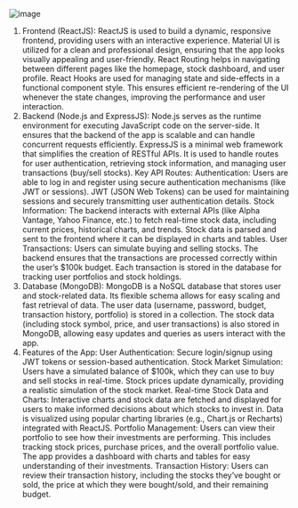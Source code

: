 
![image](https://github.com/user-attachments/assets/843af8dd-3f61-4658-ac64-f554fd8e9a72)

1. Frontend (ReactJS):
ReactJS is used to build a dynamic, responsive frontend, providing users with an interactive experience.
Material UI is utilized for a clean and professional design, ensuring that the app looks visually appealing and user-friendly.
React Routing helps in navigating between different pages like the homepage, stock dashboard, and user profile.
React Hooks are used for managing state and side-effects in a functional component style. This ensures efficient re-rendering of the UI whenever the state changes, improving the performance and user interaction.
2. Backend (Node.js and ExpressJS):
Node.js serves as the runtime environment for executing JavaScript code on the server-side. It ensures that the backend of the app is scalable and can handle concurrent requests efficiently.
ExpressJS is a minimal web framework that simplifies the creation of RESTful APIs. It is used to handle routes for user authentication, retrieving stock information, and managing user transactions (buy/sell stocks).
Key API Routes:
Authentication:
Users are able to log in and register using secure authentication mechanisms (like JWT or sessions).
JWT (JSON Web Tokens) can be used for maintaining sessions and securely transmitting user authentication details.
Stock Information:
The backend interacts with external APIs (like Alpha Vantage, Yahoo Finance, etc.) to fetch real-time stock data, including current prices, historical charts, and trends.
Stock data is parsed and sent to the frontend where it can be displayed in charts and tables.
User Transactions:
Users can simulate buying and selling stocks. The backend ensures that the transactions are processed correctly within the user’s $100k budget.
Each transaction is stored in the database for tracking user portfolios and stock holdings.
3. Database (MongoDB):
MongoDB is a NoSQL database that stores user and stock-related data. Its flexible schema allows for easy scaling and fast retrieval of data.
The user data (username, password, budget, transaction history, portfolio) is stored in a collection.
The stock data (including stock symbol, price, and user transactions) is also stored in MongoDB, allowing easy updates and queries as users interact with the app.
4. Features of the App:
User Authentication: Secure login/signup using JWT tokens or session-based authentication.
Stock Market Simulation:
Users have a simulated balance of $100k, which they can use to buy and sell stocks in real-time.
Stock prices update dynamically, providing a realistic simulation of the stock market.
Real-time Stock Data and Charts:
Interactive charts and stock data are fetched and displayed for users to make informed decisions about which stocks to invest in.
Data is visualized using popular charting libraries (e.g., Chart.js or Recharts) integrated with ReactJS.
Portfolio Management:
Users can view their portfolio to see how their investments are performing. This includes tracking stock prices, purchase prices, and the overall portfolio value.
The app provides a dashboard with charts and tables for easy understanding of their investments.
Transaction History:
Users can review their transaction history, including the stocks they’ve bought or sold, the price at which they were bought/sold, and their remaining budget.
